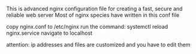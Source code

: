 This is advanced nginx configuration file for creating a fast, secure and reliable web server 
Most of nginx species have written in this conf file

copy nginx.conf to /etc/nginx
run the command: systemctl reload nginx.service
navigate to localhost

attention:
ip addresses and files are customized and you have to edit them

